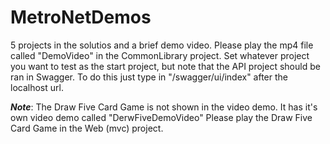 # MetroNetDemos
5 projects in the solutios and a brief demo video.
Please play the mp4 file called "DemoVideo" in the CommonLibrary project.
Set whatever project you want to test as the start project, but note that the API project should be ran in Swagger.
To do this just type in "/swagger/ui/index" after the localhost url.

***Note***: The Draw Five Card Game is not shown in the video demo. It has it's own video demo called "DerwFiveDemoVideo"
Please play the Draw Five Card Game in the Web (mvc) project.
